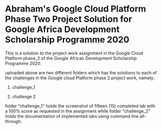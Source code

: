 # Abraham's Google Cloud Platform Phase Two Project Solution for Google Africa Development Scholarship Programme 2020
This is a solution to the project work assignment in the Google Cloud Platform phase_2 of the Google African Development Scholarship Programme 2020.

uploaded above are two different folders which has the solutions to each of the challenges in the Google cloud Platform phase 2 project work, namely;

1)  challenge_1
  
2)  challenge 2

folder "challenge_1" holds the screenshot of fifteen (15) completed lab with a 100% score as requested in the assignment 
while folder "challenge_2" holds the documentation of implemented labs using command line all-through.


